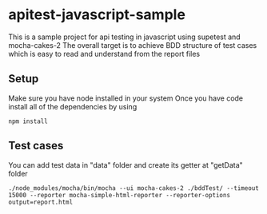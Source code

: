 # apitest-javascript-sample
This is a sample project for api testing in javascript using supetest and mocha-cakes-2
The overall target is to achieve BDD structure of test cases which is easy to read and understand from the report files

## Setup
Make sure you have node installed in your system
Once you have code install all of the dependencies by using

`
npm install
`

## Test cases
You can add test data in "data" folder and create its getter at "getData" folder

`
./node_modules/mocha/bin/mocha --ui mocha-cakes-2 ./bddTest/ --timeout 15000 --reporter mocha-simple-html-reporter --reporter-options output=report.html
`

